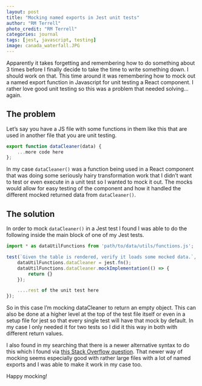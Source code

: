 ```yaml
---
layout: post
title: "Mocking named exports in Jest unit tests"
author: "RM Terrell"
photo_credit: "RM Terrell"
categories: journal
tags: [jest, javascript, testing]
image: canada_waterfall.JPG
---
```


Apparently it takes forgetting and remembering how to do something about 3 times before I finally decide to take the time to write something down. I should work on that. This time around it was remembering how to mock out a named export function in Javascript for unit testing a React component. I rather love good unit testing so this was a problem that needed solving…again.

## The problem

Let’s say you have a JS file with some functions in them like this that are used in another file that you are unit testing.

```javascript
export function dataCleaner(data) {
    ...more code here
};
```

In my case `dataCleaner()` was a function being used in a React component that was doing some seriously hairy transformation work that I didn’t want to test or even execute in a unit test so I wanted to mock it out. The mocks would allow for easy testing of the component and how it handled the different mocked returned data from `dataCleaner()`.

## The solution

In order to mock `dataCleaner()` in a Jest test I found I was able to do the following inside the main block of one of my Jest tests.

```javascript
import * as dataUtilFunctions from 'path/to/data/utils/functions.js';

test(`Given the table is rendered, verify it loads some mocked data.`, () => {
    dataUtilFunctions.dataCleaner = jest.fn();
    dataUtilFunctions.dataCleaner.mockImplementation(() => {
        return {}
    });

    ....rest of the unit test here
});
```

So in this case I’m mocking dataCleaner to return an empty object. This can also be done at a higher level at the top of the test file itself or even in a setup file for jest so that every single test will have that mock by default. In my case I only needed it for two tests so I did it this way in both with different return values.

I also found in my searching that there is a newer alternative syntax to do this which I found via [this Stack Overflow question](https://stackoverflow.com/a/75189751). That newer way of mocking seems especially good with rather large files with a lot of named exports and I was able to make it work in my case too.


Happy mocking!

